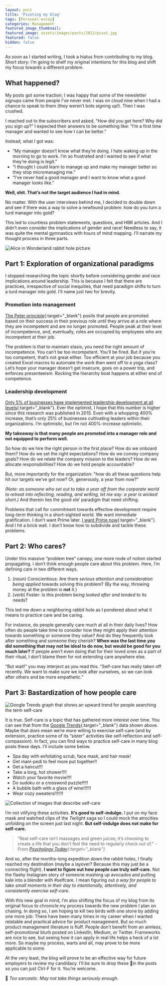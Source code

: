 ```yaml
---
layout: post
title: 'Pivoting my blog'
tags: [Personal-essay]
categories: Management
featured_image_thumbnail:
featured_image: assets/images/posts/2022/pivot.jpg
featured: false
hidden: false
---
```


As soon as I started writing, I took a hiatus from contributing to my blog. Short story: I’m going to shelf my original intentions for this blog and shift my focus towards a different problem.


## What happened?

My posts got some traction; I was happy that some of the newsletter signups came from people I’ve never met. I was on cloud nine when I had a chance to speak to them (they weren’t bots signing up!). Then I was crushed.

I reached out to the subscribers and asked, “How did you get here? Why did you sign up?” I expected their answers to be something like: “I’m a first time manager and wanted to see how I can be better.”

Instead, what I got was:
- “My manager doesn’t know what they’re doing. I hate waking up in the morning to go to work. I’m so frustrated and I wanted to see if what they’re doing is legit.”
- “I thought I could learn to manage up and make my manager better so they stop micromanaging me.”
- “I’ve never had a good manager and I want to know what a good manager looks like.”

**Well, shit. That’s not the target audience I had in mind.**

No matter. With the user interviews behind me, I decided to double down and see if there was a way to solve a newfound problem: how do you turn a turd manager into gold?

This led to countless problem statements, questions, and HBR articles. And I didn’t even consider the implications of gender and race! Needless to say, it was quite the mental gymnastics with hours of mind mapping. I’ll narrate my thought process in three parts.

![Alice in Wonderland rabbit hole picture](assets/images/posts/2022/rabbit-hole.jpg)

## Part 1: Exploration of organizational paradigms

I stopped researching the topic shortly before considering gender and race implications around leadership. This is because I felt that there are practices, irrespective of social inequities, that need paradigm shifts to turn a turd manager into gold. I’ll name just two for brevity.

### Promotion into management

[The Peter principle](https://www.wikiwand.com/en/Peter_principle){:target="_blank"} posits that people are promoted based on their success in their previous role until they arrive at a role where they are incompetent and are no longer promoted. People peak at their level of incompetence, and, eventually, roles are occupied by employees who are incompetent at their job.

The problem is that to maintain stasis, you need the right amount of incompetence. You can’t be too incompetent. You’ll be fired. But if you’re too competent, that’s not great either. Too efficient at your job because you created Excel macros to automate the work then went off to a yoga class? Let’s hope your manager doesn’t get insecure, goes on a power trip, and enforces presenteeism. Rocking the hierarchy boat happens at either end of competence.

### Leadership development

[Only 5% of businesses have implemented leadership development at all levels](https://bloomleaders.com/blog/2018/10/9/interesting-statistics-about-effective-leadership){:target="_blank"}. Ever the optimist, I hope that this number is higher since this research was published in 2015. Even with a whopping 400% increase, that’s only 25% of businesses cultivating leaders within their organizations. I’m optimistic, but I’m not 400%-increase optimistic.

**My takeaway is that many people are promoted into a manager role and not equipped to perform well.**

So how do we hire the right person in the first place? How do we onboard them? How do we set the right expectations? How do we convey company goals? How do we relate the company mission to the leaders? How do we allocate responsibilities? How do we hold people accountable?

But, more importantly for the organization: "how do all these questions help hit our targets we’ve got now? Or, generously, a year from now?"

*(Note: as someone who set out to take a year off from the corporate world to retreat into reflecting, reading, and writing, let me say: a year is wicked short.)* And therein lies the good ole’ paradigm that need shifting.

Problems that call for commitment towards effective development require long-term thinking in a short-sighted world. We want immediate gratification. I don’t want Prime later. [I want Prime now](https://www.youtube.com/watch?v=BGEAiUeiaKs&t=68s){:target="_blank"}. And I hit a brick wall. I don’t know how to subdivide and tackle these problems.

## Part 2: Who cares?

Under this massive “problem tree” canopy, one more node of notion started propagating. I don’t think enough people care about this problem. Here, I’m defining care in two different ways.
1. (*noun*) Conscientious: Are there *serious attention and consideration being applied* towards solving this problem? (By the way, throwing money at the problem is **not** it.)
2. (*verb*) Foster: Is this problem *being looked after and tended* to its needs?

This led me down a neighboring rabbit hole as I pondered about what it means to practice care and be caring.

For instance, do people generally care much at all in their daily lives? How often do people take time to consider how they might apply their attention towards something or someone they value? And do they frequently look after something and someone they cherish? **When was the last time *you* did something that may not be ideal to do now, but would be good for you much later?** If people aren’t even doing that for their loved ones as a part of their ritual, I don’t blame them for not extending care anywhere else.

“But wait!” you may interject as you read this. “Self-care has really taken off recently. We want to make sure we look after ourselves, so we can look after others and be more empathetic.”

## Part 3: Bastardization of how people care

![Google Trends graph that shows an upward trend for people searching the term self-care](assets/images/posts/2022/google-trend-self-care.png)

It is true. Self-care is a topic that has gathered more interest over time. You can see that from the [Google Trends](https://trends.google.com/trends/explore?date=all&q=%2Fm%2F0cs1l4){:target="_blank"} data shown above. Maybe that *does* mean we’re more willing to exercise self-care (and by extension, practice some of its “sister” activities like self-reflection and self-compassion). In fact, you can find ways to practice self-care in many blog posts these days. I’ll include some below.
- Spa day with exfoliating scrub, face mask, and hair mask!
- Get mani-pedi to feel more put together!!
- Get a haircut!!!
- Take a long, hot shower!!!!
- Watch your favorite movie!!!!
- Do sudoku or a crossword puzzle!!!!!
- A bubble bath with a glass of wine!!!!!!
- Wear cozy sweaters!!!!!!!

![Collection of images that describe self-care](assets/images/posts/2022/self-care-trending-pics.png)

I’m not vilifying these activities. **It’s good to self-indulge.** I put on my face mask and watched clips of the *Twilight* saga so I could mock the atrocities unfolding on the screen just last night. **But self-indulge does not make for self-care.**

>“Real self-care isn’t massages and green juices; it’s choosing to create a life that you don’t feel the need to regularly check out of.”
<cite> -From [Psychology Today](https://www.psychologytoday.com/us/blog/your-emotional-meter/202104/what-it-really-means-take-care-yourself){:target="_blank"}

And so, after the months-long expedition down the rabbit holes, I finally reached my destination (maybe a layover? Because this may just be a connecting flight). **I want to figure out how people can truly self-care.** Not the flashy Instagram story of someone mashing up avocados and putting kale into a blender with #selfcare. I mean figuring out *a way for people to take small moments in their day to intentionally, attentively, and consistently exercise self-care.*

With this new goal in mind, I’m also shifting the focus of my blog from its original focus to chronicle my process towards the new problem I plan on chasing. In doing so, I am hoping to kill two birds with one stone by adding one more job: There have been many times in my career when I wanted relatable and practical advice for product management. But so much product management literature is fluff. People don’t benefit from an aimless, self-promotional blurb posted on LinkedIn, Medium, or Twitter. Frameworks are nice to see, but seeing how it can apply in real life helps a heck of a lot more. So maybe my process, warts and all, may prove to be more applicable to some.

At the very least, the blog will prove to be an effective way for future employers to review my candidacy. I’ll be sure to drop these 🚩in the posts so you can just Ctrl-F for it. You’re welcome.

🚩 *Too sarcastic. May not take things seriously enough.*
